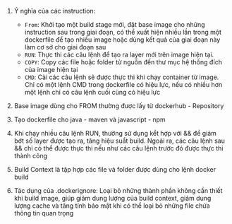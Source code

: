 1. Ý nghĩa của các instruction:
    - `From`: Khởi tạo một build stage mới, đặt base image cho những instruction sau trong giai đoạn, có thể xuất hiện nhiều lần trong một dockerfile để tạo nhiều image hoặc dùng kết quả của giai đoạn này làm cơ sở cho giai đoạn sau
    - `RUN`: Thực thi các câu lệnh để tạo ra layer mới trên image hiện tại. 
    - `COPY`: Copy các file hoặc folder từ nguồn đến thư mục hệ thống đích của image hiện tại
    - `CMD`: Cài các câu lệnh sẽ được thực thi khi chạy container từ image. Chỉ có một lệnh CMD trong dockerfile có hiệu lực, nếu có nhiều hơn một lệnh chỉ có câu lệnh cuối cùng có hiệu lực

2. Base image dùng cho FROM thường được lấy từ dockerhub - Repository
3. Tạo dockerfile cho java - maven và javascript - npm
4. Khi chạy nhiều câu lệnh RUN, thường sử dụng kểt hợp với && để giảm bớt số layer được tạo ra, tăng hiệu suẩt build. Ngoài ra, các câu lệnh sau && chỉ có thể được thực thi nếu như các câu lệnh trước đó được thực thi thành công
5. Build Context là tập hợp các file và folder được dùng cho lệnh docker build 
6. Tác dụng của .dockerignore: Loại bỏ những thành phần không cần thiết khi build image, giúp giảm dung lượng của build context, giảm dung lượng cache và tăng tính bảo mật khi có thể loại bỏ những file chứa thông tin quan trọng